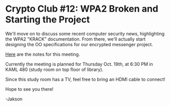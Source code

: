 # Crypto Club #12: WPA2 Broken and Starting the Project
We'll move on to discuss some recent computer security news, highlighting the WPA2 "KRACK" documentation. From there, we'll actually start designing the OO specifications for our encrypted messenger project.

[Here](https://github.com/CryptoClubUMD/cryptoclub/blob/master/meeting-notes/f17/meeting-12.md) are the notes for this meeting.

Currently the meeting is planned for Thursday Oct. 19th, at 6:30 PM in KAML 480 (study room on top floor of library).

Since this study room has a TV, feel free to bring an HDMI cable to connect!

Hope to see you there!

-Jakson
